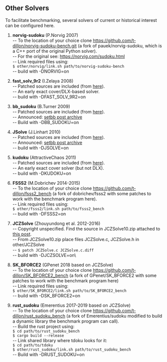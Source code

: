 
## Other Solvers

To facilitate benchmarking, several solvers of current or historical interest can be
configured here.

1. **norvig-sudoku** (P.Norvig 2007)\
 -- To the location of your choice clone https://github.com/t-dillon/norvig-sudoku-bench.git (a fork
    of pauek/norvig-sudoku, which is a C++ port of the original Python solver).\
 -- For the original see: https://norvig.com/sudoku.html \
 -- Link required files using:\
    `$ other/norvig/link.sh path/to/norvig-sudoku-bench`\
 -- build with -DNORVIG=on

1. **fast_solv_9r2** (I.Zelaya 2008)\
 -- Patched sources are included (from [here](https://github.com/attractivechaos/plb/blob/master/sudoku/incoming/fast_solv_9r2.c)).\
 -- An early exact cover/DLX-based solver.\
 -- build with -DFAST_SOLV_9R2=on

1. **bb_sudoku** (B.Turner 2009)\
 -- Patched sources are included (from [here](https://sites.google.com/site/bbsudokufiles)).\
 -- Announced: [setbb post archive](http://programmers.enjoysudoku.com/www.setbb.com/sudoku/viewtopic4cf4.html)\
 -- Build with -DBB_SUDOKU=on

1. **JSolve** (J.Linhart 2010)\
 -- Patched sources are included (from [here](http://www.enjoysudoku.com/JSolve12.zip)).\
 -- Announced: [setbb post archive](http://programmers.enjoysudoku.com/www.setbb.com/sudoku/viewtopic42ef.html)\
 -- build with -DJSOLVE=on

1. **kudoku** (AttractiveChaos 2011)\
 -- Patched sources are included 
    (from [here](https://raw.githubusercontent.com/attractivechaos/plb/master/sudoku/sudoku_v1.c)).\
 -- An early exact cover solver (but not DLX).\
 -- build with -DKUDOKU=on

1. **FSSS2** (M.Dobrichev 2014-2015)\
 -- To the location of your choice clone https://github.com/t-dillon/fsss2_bench (a fork of
    dobrichev/fsss2 with some patches to work with the benchmark program here).\
 -- Link required files using:\
    `$ other/fsss2/link.sh path/to/fsss2_bench`\
 -- build with -DFSSS2=on

1. **JCZSolve** (Zhouyundong et al. 2012-2016)\
 -- Copyright unspecified. Find the source in JCZSolve10.zip attached to [this post](http://forum.enjoysudoku.com/3-77us-solver-2-8g-cpu-testcase-17sodoku-t30470-210.html#p249309).\
 -- From JCZSolve10.zip place files JCZSolve.c, JCZSolve.h in other/JCZSolve\
 -- `$ patch JCZSolve.c JCZSolve.c.diff`\
 -- build with -DJCZSOLVE=on\

1. **SK_BFORCE2** (GPenet 2018 based on JCZSolve)\
 -- To the location of your choice clone https://github.com/t-dillon/SK_BFORCE2_bench (a fork
    of GPenet/SK_BFORCE2 with some patches to work with the benchmark program here)\
 -- Link required files using:\
    `$ other/SK_BFORCE2/link.sh path/to/SK_BFORCE2_bench`\
 -- build with -DSK_BFORCE2=on

1. **rust_sudoku** (Emerentius 2017-2019 based on JCZSolve)\
 -- To the location of your choice clone https://github.com/t-dillon/rust_sudoku_bench (a fork of
    Emerentius/sudoku modified to build a dynamic library the benchmark program can call).\
 -- Build the rust project using:\
    `$ cd path/to/rust_sudoku_bench`\
    `$ cargo build --release`\
 -- Link shared library where tdoku looks for it:\
    `$ cd path/to/tdoku`\
    `$ other/rust_sudoku/link.sh path/to/rust_sudoku_bench`\
 -- Build with -DRUST_SUDOKU=on

